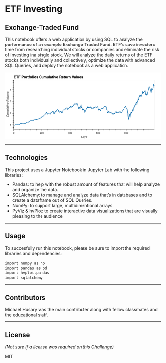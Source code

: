 # ETF Investing
## Exchange-Traded Fund

This notebook offers a web application by using SQL to analyze the performance of an example Exchange-Traded Fund. ETF's save investors time from researching individual stocks or companies and eliminate the risk of investing ina single stock. We will analyze the daily returns of the ETF stocks both individually and collectively, optimize the data with advanced SQL Queries, and deploy the notebook as a web application.

![](Images/bokeh_plot.png)

---

## Technologies

This project uses a Jupyter Notebook in Jupyter Lab with the following libraries:

- Pandas: to help with the robust amount of features that will help analyze and organize the data.
- SQLAlchemy: to manage and analyze data that’s in databases and to create a dataframe out of SQL Queries.  
- NumPy: to support large, multidimentional arrays
- PyViz & hvPlot: to create interactive data visualizations that are visually pleasing to the audience


---

## Usage

To succesfully run this notebook, please be sure to import the required libraries and dependencies:

```
import numpy as np
import pandas as pd
import hvplot.pandas
import sqlalchemy
```

---

## Contributors

Michael Husary was the main contributer along with fellow classmates and the educational staff. 

--- 

## License
*(Not sure if a license was required on this Challenge)*


MIT